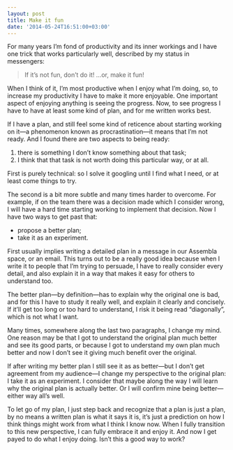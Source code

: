 ```yaml
---
layout: post
title: Make it fun
date: '2014-05-24T16:51:00+03:00'
---
```

For many years I’m fond of productivity and its inner workings and I
have one trick that works particularly well, described by my status in
messengers:

> If it’s not fun, don’t do it! …or, make it fun!

When I think of it, I’m most productive when I enjoy what I’m doing, so,
to increase my productivity I have to make it more enjoyable. One
important aspect of enjoying anything is seeing the progress. Now, to
see progress I have to have at least some kind of plan, and for me
written works best.

If I have a plan, and still feel some kind of reticence about starting
working on it—a phenomenon known as procrastination—it means that I’m
not ready. And I found there are two aspects to being ready:

1. there is something I don’t know something about that task;
2. I think that that task is not worth doing this particular way, or at all.

First is purely technical: so I solve it googling until I find what I
need, or at least come things to try.

The second is a bit more subtle and many times harder to overcome. For
example, if on the team there was a decision made which I consider
wrong, I will have a hard time starting working to implement that
decision. Now I have two ways to get past that:

* propose a better plan;
* take it as an experiment.

First usually implies writing a detailed plan in a message in our
Assembla space, or an email. This turns out to be a really good idea
because when I write it to people that I’m trying to persuade, I have to
really consider every detail, and also explain it in a way that makes it
easy for others to understand too.

The better plan—by definition—has to explain why the original one is
bad, and for this I have to study it really well, and explain it clearly
and concisely. If it’ll get too long or too hard to understand, I risk
it being read “diagonally”, which is not what I want.

Many times, somewhere along the last two paragraphs, I change my mind.
One reason may be that I got to understand the original plan much better
and see its good parts, or because I got to understand my own plan much
better and now I don’t see it giving much benefit over the original.

If after writing my better plan I still see it as as better—but I don’t
get agreement from my audience—I change my perspective to the original
plan: I take it as an experiment. I consider that maybe along the way I
will learn why the original plan is actually better. Or I will confirm
mine being better—either way all’s well.

To let go of my plan, I just step back and recognize that a plan is just
a plan, by no means a written plan is what it says it is, it’s just a
prediction on how I think things might work from what I think I know
now. When I fully transition to this new perspective, I can fully
embrace it and enjoy it. And now I get payed to do what I enjoy doing.
Isn’t this a good way to work?
